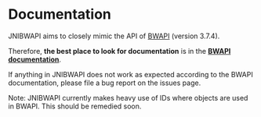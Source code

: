 # Documentation #

JNIBWAPI aims to closely mimic the API of [BWAPI](https://code.google.com/p/bwapi/) (version 3.7.4).

Therefore, **the best place to look for documentation** is in the **[BWAPI documentation](https://code.google.com/p/bwapi/wiki/OldDocumentation)**.

If anything in JNIBWAPI does not work as expected according to the BWAPI documentation, please file a bug report on the issues page.

Note: JNIBWAPI currently makes heavy use of IDs where objects are used in BWAPI. This should be remedied soon.